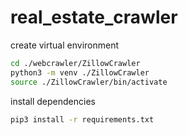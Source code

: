 # real_estate_crawler

create virtual environment

```bash
cd ./webcrawler/ZillowCrawler
python3 -m venv ./ZillowCrawler
source ./ZillowCrawler/bin/activate
```

install dependencies

```bash
pip3 install -r requirements.txt
```

